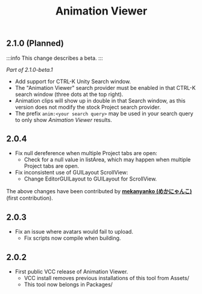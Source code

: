 ﻿---
title: Animation Viewer
---

## 2.1.0 (Planned)

:::info
This change describes a beta.
:::

*Part of 2.1.0-beta.1*

- Add support for CTRL-K Unity Search window.
- The "Animation Viewer" search provider must be enabled in that CTRL-K search window (three dots at the top right).
- Animation clips will show up in double in that Search window, as this version does not modify the stock Project search provider.
- The prefix `anim:<your search query>` may be used in your search query to only show *Animation Viewer* results.

## 2.0.4

- Fix null dereference when multiple Project tabs are open:
  - Check for a null value in listArea, which may happen when multiple Project tabs are open.
- Fix inconsistent use of GUILayout ScrollView:
  - Change EditorGUILayout to GUILayout for ScrollView.

The above changes have been contributed by **[mekanyanko (めかにゃんこ)](https://github.com/mekanyanko)** (first contribution).

## 2.0.3

- Fix an issue where avatars would fail to upload.
  - Fix scripts now compile when building.

## 2.0.2

- First public VCC release of Animation Viewer.
  - VCC install removes previous installations of this tool from Assets/
  - This tool now belongs in Packages/
